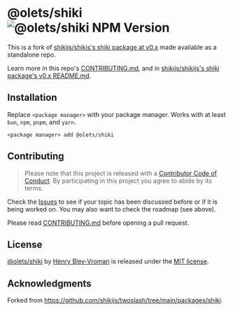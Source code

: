 # @olets/shiki ![@olets/shiki NPM Version](https://img.shields.io/npm/v/@olets/shiki)

This is a fork of [shikijs/shikis's shiki package at v0.x](https://github.com/shikijs/shiki/tree/v0.14.7/packages/shiki) made available as a standalone repo.

Learn more in this repo's [CONTRIBUTING.md](CONTRIBUTING.md), and in [shikijs/shikijs's shiki package's v0.x README.md](https://github.com/shikijs/shiki/blob/v0.14.7/packages/shiki/README.md).

## Installation

Replace `<package manager>` with your package manager. Works with at least `bun`, `npm`, `pnpm`, and `yarn`.

```shell
<package manager> add @olets/shiki
```

## Contributing

> Please note that this project is released with a [Contributor Code of Conduct](CODE_OF_CONDUCT.md). By participating in this project you agree to abide by its terms.

Check the [Issues](https://github.com/olets/shiki/issues) to see if your topic has been discussed before or if it is being worked on. You may also want to check the roadmap (see above).

Please read [CONTRIBUTING.md](CONTRIBUTING.md) before opening a pull request.

## License

<a href="https://github.com/olets/shiki/tree/main/packages/shiki">@olets/shiki</a> by <a href="https://olets.dev">Henry Bley-Vroman</a> is released under the [MIT license](LICENSE).

## Acknowledgments

Forked from <https://github.com/shikijs/twoslash/tree/main/packages/shiki>.
